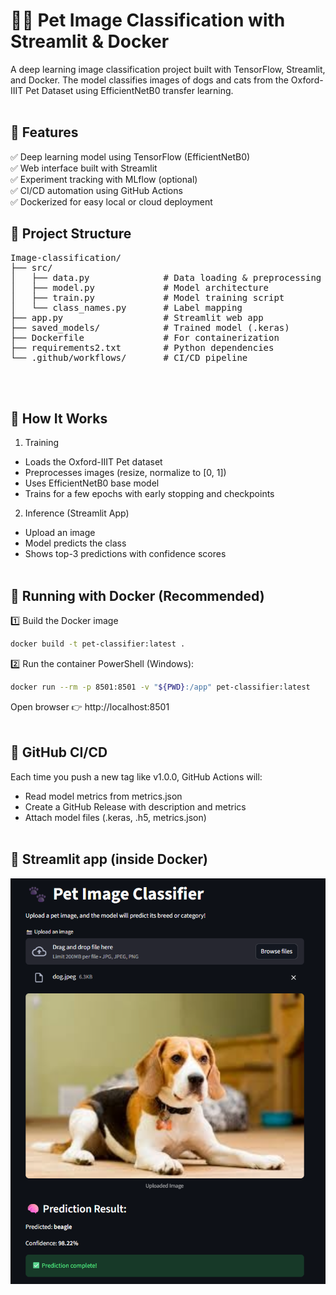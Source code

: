 # 🐶🐱 Pet Image Classification with Streamlit & Docker

A deep learning image classification project built with TensorFlow, Streamlit, and Docker.
The model classifies images of dogs and cats from the Oxford-IIIT Pet Dataset using EfficientNetB0 transfer learning.
<br /><br />


## 🚀 Features

✅ Deep learning model using TensorFlow (EfficientNetB0)<br>
✅ Web interface built with Streamlit<br>
✅ Experiment tracking with MLflow (optional)<br>
✅ CI/CD automation using GitHub Actions<br>
✅ Dockerized for easy local or cloud deployment

## 📂 Project Structure
<pre>
Image-classification/
├── src/
│   ├── data.py              # Data loading & preprocessing
│   ├── model.py             # Model architecture
│   ├── train.py             # Model training script
│   └── class_names.py       # Label mapping
├── app.py                   # Streamlit web app
├── saved_models/            # Trained model (.keras)
├── Dockerfile               # For containerization
├── requirements2.txt        # Python dependencies
└── .github/workflows/       # CI/CD pipeline
</pre>
<br/><br/>

## 🧠 How It Works

1. Training

- Loads the Oxford-IIIT Pet dataset
- Preprocesses images (resize, normalize to [0, 1])
- Uses EfficientNetB0 base model
- Trains for a few epochs with early stopping and checkpoints

2. Inference (Streamlit App)

- Upload an image
- Model predicts the class
- Shows top-3 predictions with confidence scores
<br/><br/>

## 🐳 Running with Docker (Recommended)
1️⃣ Build the Docker image
```bash
docker build -t pet-classifier:latest .
```
2️⃣ Run the container
PowerShell (Windows):
```bash
docker run --rm -p 8501:8501 -v "${PWD}:/app" pet-classifier:latest
```
Open browser 👉 http://localhost:8501
<br/><br/>

## 🧾 GitHub CI/CD

Each time you push a new tag like v1.0.0, GitHub Actions will:

- Read model metrics from metrics.json
- Create a GitHub Release with description and metrics
- Attach model files (.keras, .h5, metrics.json)
<br/><br/>


## 📸 Streamlit app (inside Docker)

![Streamlit App Screenshot](Streamlit.png)